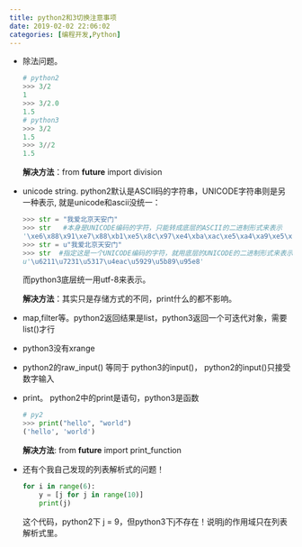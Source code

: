 ```yaml
---
title: python2和3切换注意事项
date: 2019-02-02 22:06:02
categories: [编程开发,Python]
---
```




- 除法问题。

  ```python
  # python2
  >>> 3/2
  1
  >>> 3/2.0
  1.5
  # python3
  >>> 3/2
  1.5
  >>> 3//2
  1.5
  ```

  

  **解决方法**：from __future__ import division

- unicode string. python2默认是ASCII码的字符串，UNICODE字符串则是另一种表示, 就是unicode和ascii没统一：

  ```python
  >>> str = "我爱北京天安门"
  >>> str   #本身是UNICODE编码的字符，只能转成底层的ASCII的二进制形式来表示
  '\xe6\x88\x91\xe7\x88\xb1\xe5\x8c\x97\xe4\xba\xac\xe5\xa4\xa9\xe5\xae\x89\xe9\x97\xa8'
  >>> str = u"我爱北京天安门"
  >>> str  #指定这是一个UNICODE编码的字符，就用底层的UNICODE的二进制形式来表示
  u'\u6211\u7231\u5317\u4eac\u5929\u5b89\u95e8'
  ```

  而python3底层统一用utf-8来表示。

  **解决方法**：其实只是存储方式的不同，print什么的都不影响。

- map,filter等。python2返回结果是list，python3返回一个可迭代对象，需要list()才行

- python3没有xrange

- python2的raw_input() 等同于 python3的input()， python2的input()只接受数字输入

- print。 python2中的print是语句，python3是函数

  ```python
  # py2
  >>> print("hello", "world")
  ('hello', 'world')
  ```

  **解决方法**: from __future__ import print_function

- 还有个我自己发现的列表解析式的问题！ 

  ```python
  for i in range(6):
      y = [j for j in range(10)]
      print(j)
  ```

  这个代码，python2下 j = 9，但python3下j不存在！说明j的作用域只在列表解析式里。

